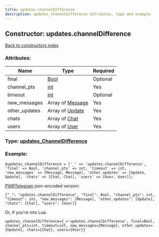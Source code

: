 ```yaml
---
title: updates.channelDifference
description: updates_channelDifference attributes, type and example
---
```

## Constructor: updates.channelDifference  
[Back to constructors index](index.md)



### Attributes:

| Name     |    Type       | Required |
|----------|---------------|----------|
|final|[Bool](../types/Bool.md) | Optional|
|channel\_pts|[int](../types/int.md) | Yes|
|timeout|[int](../types/int.md) | Optional|
|new\_messages|Array of [Message](../types/Message.md) | Yes|
|other\_updates|Array of [Update](../types/Update.md) | Yes|
|chats|Array of [Chat](../types/Chat.md) | Yes|
|users|Array of [User](../types/User.md) | Yes|



### Type: [updates\_ChannelDifference](../types/updates_ChannelDifference.md)


### Example:

```
$updates_channelDifference = ['_' => 'updates.channelDifference', 'final' => Bool, 'channel_pts' => int, 'timeout' => int, 'new_messages' => [Message, Message], 'other_updates' => [Update, Update], 'chats' => [Chat, Chat], 'users' => [User, User]];
```  

[PWRTelegram](https://pwrtelegram.xyz) json-encoded version:

```
{"_": "updates.channelDifference", "final": Bool, "channel_pts": int, "timeout": int, "new_messages": [Message], "other_updates": [Update], "chats": [Chat], "users": [User]}
```


Or, if you're into Lua:  


```
updates_channelDifference={_='updates.channelDifference', final=Bool, channel_pts=int, timeout=int, new_messages={Message}, other_updates={Update}, chats={Chat}, users={User}}

```


